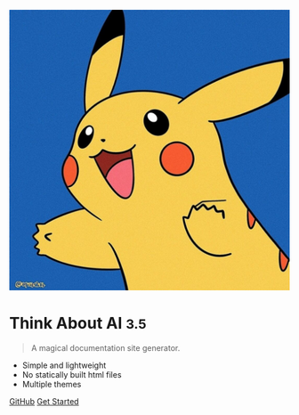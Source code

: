 <!-- _coverpage.md -->

![logo](皮卡丘.jpg)

# Think About AI <small>3.5</small>

> A magical documentation site generator.

- Simple and lightweight
- No statically built html files
- Multiple themes

[GitHub](https://github.com/docsifyjs/docsify/)
[Get Started](#Headline)